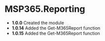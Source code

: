 # **MSP365.Reporting**

- **1.0.0** Created the module
- **1.0.14** Added the Get-M365Report function
- **1.0.15** Added the Get-M365Report function
